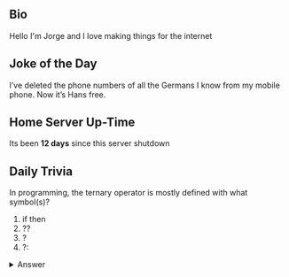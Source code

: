 ## Bio

Hello I'm Jorge and I love making things for the internet

## Joke of the Day

I’ve deleted the phone numbers of all the Germans I know from my mobile phone. Now it’s Hans free.

## Home Server Up-Time

Its been **12 days** since this server shutdown


## Daily Trivia

In programming, the ternary operator is mostly defined with what symbol(s)?
 1. if then
 2. ??
 3. ?
 4. ?:

<details>
  <summary>Answer</summary>
  ?:
</details>
